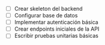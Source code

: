 - [ ] Crear skeleton del backend
- [ ] Configurar base de datos
- [ ] Implementar autenticación básica
- [ ] Crear endpoints iniciales de la API
- [ ] Escribir pruebas unitarias básicas
